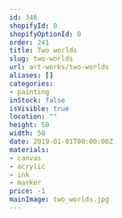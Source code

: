 ```yaml
---
id: 346
shopifyId: 0
shopifyOptionId: 0
order: 241
title: Two worlds
slug: two-worlds
url: art-works/two-worlds
aliases: []
categories:
- painting
inStock: false
isVisible: true
location: ""
height: 50
width: 50
date: 2019-01-01T00:00:00Z
materials:
- canvas
- acrylic
- ink
- marker
price: -1
mainImage: two_worlds.jpg
---
```

